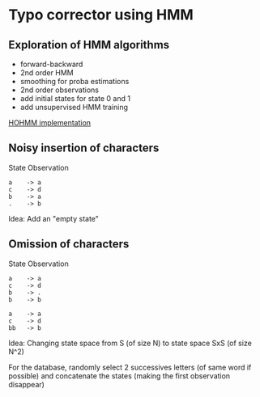 # Typo corrector using HMM

## Exploration of HMM algorithms

- forward-backward
- 2nd order HMM
- smoothing for proba estimations
- 2nd order observations
- add initial states for state 0 and 1
- add unsupervised HMM training

[HOHMM implementation](https://github.com/jacobkrantz/Simple-HOHMM/blob/master/)



## Noisy insertion of characters

State   Observation
```
a    -> a
c    -> d
b    -> a
.    -> b
```
Idea: Add an "empty state"




## Omission of characters

State   Observation
```
a    -> a
c    -> d
b    -> .
b    -> b

a    -> a
c    -> d
bb   -> b
```

Idea: Changing state space from S (of size N) to state space SxS (of size N^2)

For the database, randomly select 2 successives letters (of same word if possible)
and concatenate the states (making the first observation disappear)
